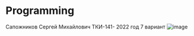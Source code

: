 # Programming
Сапожников Сергей Михайлович 
ТКИ-141- 
2022 год
7 вариант
![image](https://user-images.githubusercontent.com/94596189/195058956-21d7c320-7954-4c5d-829e-c0d044af34bb.png)
